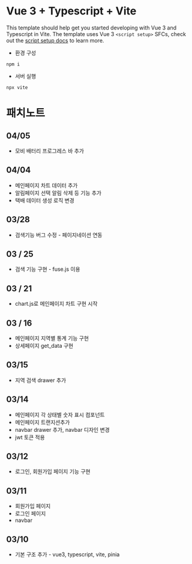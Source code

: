 # Vue 3 + Typescript + Vite

This template should help get you started developing with Vue 3 and Typescript in Vite. The template uses Vue 3 `<script setup>` SFCs, check out the [script setup docs](https://v3.vuejs.org/api/sfc-script-setup.html#sfc-script-setup) to learn more.

* 환경 구성

```
npm i
```

* 서버 실행

```
npx vite
```



# 패치노트

## 04/05

* 모비 배터리 프로그레스 바 추가

## 04/04

* 메인페이지 차트 데이터 추가
* 알림페이지 선택 알림 삭제 등 기능 추가
* 택배 데이터 생성 로직 변경

## 03/28

* 검색기능 버그 수정 - 페이지네이션 연동

## 03 / 25

* 검색 기능 구현 - fuse.js 이용

## 03 / 21

* chart.js로 메인페이지 차트 구현 시작

## 03 / 16

* 메인페이지 지역별 통계 기능 구현
* 상세페이지 get_data 구현

## 03/15

* 지역 검색 drawer 추가

## 03/14

* 메인페이지 각 상태별 숫자 표시 컴포넌트
* 메인페이지 트랜지션추가
* navbar drawer 추가, navbar 디자인 변경
* jwt 토큰 적용

## 03/12

* 로그인, 회원가입 페이지 기능 구현

## 03/11

* 회원가입 페이지
* 로그인 페이지
* navbar

## 03/10

* 기본 구조 추가 - vue3, typescript, vite, pinia
